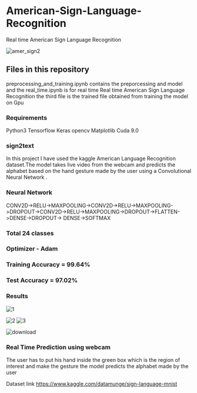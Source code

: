 # American-Sign-Language-Recognition
Real time American Sign Language Recognition

![amer_sign2](https://user-images.githubusercontent.com/34737471/55292500-52acb580-5409-11e9-9a78-7cdc0d8da8b6.png)

## Files in this repository
preprocessing_and_training.ipynb contains the preporcessing and model and the real_time.ipynb is for real time Real time American Sign Language Recognition the third file is the trained file obtained from training the model on Gpu 

### Requirements
  Python3
  Tensorflow
  Keras
  opencv
  Matplotlib
  Cuda 9.0

### sign2text
In this project I have used the kaggle American Language Recognition dataset.The model takes live video from the webcam and predicts the alphabet based on the hand gesture made by the user using a Convolutional Neural Network  .  


### Neural Network
CONV2D->RELU->MAXPOOLING->CONV2D->RELU->MAXPOOLING->DROPOUT->CONV2D->RELU->MAXPOOLING->DROPOUT->FLATTEN->DENSE->DROPOUT-> DENSE->SOFTMAX

###  Total 24 classes

### Optimizer - Adam

### Training Accuracy = 99.64% 
### Test Accuracy     = 97.02%

### Results
![1](https://user-images.githubusercontent.com/34737471/64022970-f20adb80-cb54-11e9-8343-01b2b6a540a0.PNG)

![2](https://user-images.githubusercontent.com/34737471/64023090-326a5980-cb55-11e9-8eda-e44398928fbf.PNG)
![3](https://user-images.githubusercontent.com/34737471/64023173-5af25380-cb55-11e9-8f99-40afee9a9656.PNG)



![download](https://user-images.githubusercontent.com/34737471/55292483-1c6f3600-5409-11e9-9bea-b5420129243c.png)




### Real Time Prediction using webcam
 The user has to put his hand inside the green box which is the region of interest and make the gesture the model predicts the alphabet  made by the user 

Dataset link https://www.kaggle.com/datamunge/sign-language-mnist
